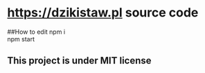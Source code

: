 # https://dzikistaw.pl source code 
##How to edit
npm i <br/>
npm start <br/>
## This project is under MIT license
